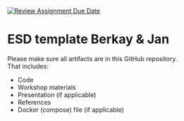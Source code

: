 [![Review Assignment Due Date](https://classroom.github.com/assets/deadline-readme-button-22041afd0340ce965d47ae6ef1cefeee28c7c493a6346c4f15d667ab976d596c.svg)](https://classroom.github.com/a/t1er-CAW)
# ESD template Berkay & Jan

Please make sure all artifacts are in this GitHub repository.  
That includes:

- Code
- Workshop materials
- Presentation (if applicable)
- References
- Docker (compose) file (if applicable)

